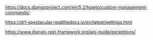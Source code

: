 https://docs.djangoproject.com/en/5.2/howto/custom-management-commands/

https://drf-spectacular.readthedocs.io/en/latest/settings.html

https://www.django-rest-framework.org/api-guide/exceptions/